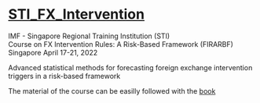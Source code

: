 # [STI_FX_Intervention](https://amineraboun.github.io/STI_FX_Intervention/docs/index.html)


IMF - Singapore Regional Training Institution (STI)  
Course on FX Intervention Rules: A Risk-Based Framework (FIRARBF)  
Singapore April 17-21, 2022  

Advanced statistical methods for forecasting foreign exchange intervention triggers in a risk-based framework

The material of the course can be easilly followed with the [book](https://amineraboun.github.io/STI_FX_Intervention/docs/index.html)


